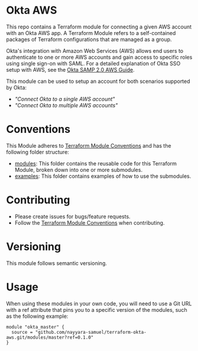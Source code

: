 # Okta AWS

This repo contains a Terraform module for connecting a given AWS account with an Okta AWS app. A Terraform Module refers to a self-contained packages of Terraform configurations that are managed as a group. 

Okta's integration with Amazon Web Services (AWS) allows end users to authenticate to one or more AWS accounts and gain access to specific roles using single sign-on with SAML. 
For a detailed explanation of Okta SSO setup with AWS, see the [Okta SAMP 2.0 AWS Guide](https://saml-doc.okta.com/SAML_Docs/How-to-Configure-SAML-2.0-for-Amazon-Web-Service).

This module can be used to setup an account for both scenarios supported by Okta:
* *"Connect Okta to a single AWS account"*
* *"Connect Okta to multiple AWS accounts"*

# Conventions
This Module adheres to [Terraform Module Conventions](https://www.terraform.io/docs/modules/index.html) and has the following folder structure:

* [modules](/module): This folder contains the reusable code for this Terraform Module, broken down into one or more submodules.
* [examples](/example): This folder contains examples of how to use the submodules.

# Contributing

* Please create issues for bugs/feature requests.
* Follow the [Terraform Module Conventions](https://www.terraform.io/docs/modules/index.html) when contributing.

# Versioning

This module follows semantic versioning. 

# Usage

When using these modules in your own code, you will need to use a Git URL with a ref attribute that pins you to a specific version of the modules, such as the following example:
  
```hcl-terraform
module "okta_master" {
  source = "github.com/nayyara-samuel/terraform-okta-aws.git/modules/master?ref=0.1.0"  
}
```